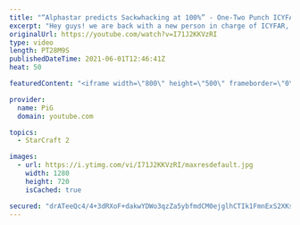 ```yaml
---
title: "“Alphastar predicts Sackwhacking at 100%” - One-Two Punch ICYFAR G4"
excerpt: "Hey guys! we are back with a new person in charge of ICYFAR, yes this means that the email for submissions HAS CHANGED! In this week’s episode of I Cast Your Freakin Awesome Replays (ICYFAR) players sent in their replays where they were setting 2 (or more) pronged attacks in honor of eonblu!   CURRENT"
originalUrl: https://youtube.com/watch?v=I71J2KKVzRI
type: video
length: PT28M9S
publishedDateTime: 2021-06-01T12:46:41Z
heat: 50

featuredContent: "<iframe width=\"800\" height=\"500\" frameborder=\"0\" src=\"https://www.youtube.com/embed/I71J2KKVzRI\" allow=\"accelerometer; autoplay; encrypted-media; gyroscope; picture-in-picture\" allowfullscreen></iframe>"

provider:
  name: PiG
  domain: youtube.com

topics:
  - StarCraft 2

images:
  - url: https://i.ytimg.com/vi/I71J2KKVzRI/maxresdefault.jpg
    width: 1280
    height: 720
    isCached: true

secured: "drATeeQc4/4+3dRXoF+dakwYDWo3qzZa5ybfmdCM0ejglhCTIk1FmnExS2XKs9HLDEnAWMDjRJzUvWp+uqpBM8axXKhW7ZK8hKleScutu5GkK5HU0ZMUXPdOOKRABh6kJ58ukxYxNk/aRTNyOqYeO/Jx1xNQJjladgzNMEx5ruV3+0d2PMZsB6erAbEfdfzY1HvWuTY5CaLEZyPrh445K3wLlC34tXa6wHL6Lvd0MqtZDl7mwOVck0QQ1+zVt5IbzgMd24Ons88XOaXQCdWHKBl/OQp993alqh+4YCuA6BwyjFLgj1DaJFUalKHW2kGBWZEy+4C1MrTEDSZmFdjOSPKxagz9Fcuyn+iQv/IAhHWmim1tDv6EseuqEXY8C4xEecjWEH3OTPN+cswdPU6oOB4Wp5GbYJKKiMfjHQcZnZ4=;wm1/NLhi4ClW9RBpErT4MA=="
---
```


